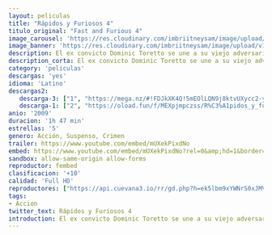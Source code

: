 ```yaml
---
layout: peliculas
title: "Rápidos y Furiosos 4"
titulo_original: "Fast and Furious 4"
image_carousel: 'https://res.cloudinary.com/imbriitneysam/image/upload/v1544051833/rapido4-poster-min.jpg'
image_banner: 'https://res.cloudinary.com/imbriitneysam/image/upload/v1544051834/rapido4-banner-min.jpg'
description: El ex convicto Dominic Toretto se une a su viejo adversario, Brian O'Conner, que ahora trabaja para el FBI en Los Ángeles, con el fin de infiltrarse en una organización criminal que se dedica a introducir heroína en la ciudad.
description_corta: El ex convicto Dominic Toretto se une a su viejo adversario, Brian O'Conner, que ahora trabaja para el FBI en Los Ángeles, con el fin de infiltrarse en una organización criminal que se dedica a introducir heroína en la ciudad.
category: 'peliculas'
descargas: 'yes'
idioma: 'Latino'
descargas2:
   descarga-3: ["1", "https://mega.nz/#!FDJkXK4Q!5mEOlLQN9j8ktvUXycc2-yskqIHcr_2a3Ajk4QOEMuI", "https://www.google.com/s2/favicons?domain=mega.nz","Mega","https://res.cloudinary.com/imbriitneysam/image/upload/v1541473684/mexico.png", "Latino", "Full HD"]
   descarga-1: ["2", "https://oload.fun/f/MEXpjmpczss/R%C3%A1pidos_y_furiosos_4_.MP4.mp4", "https://www.google.com/s2/favicons?domain=openload.co","OpenLoad","https://res.cloudinary.com/imbriitneysam/image/upload/v1541473684/mexico.png", "Latino", "Full HD"]
anio: '2009'
duracion: '1h 47 min'
estrellas: '5'
genero: Acción, Suspenso, Crimen
trailer: https://www.youtube.com/embed/mUXekPixdNo
embed: https://www.youtube.com/embed/mUXekPixdNo?rel=0&amp;hd=1&border=0&wmode=opaque&enablejsapi=1&modestbranding=1&controls=1&showinfo=1
sandbox: allow-same-origin allow-forms
reproductor: fembed
clasificacion: '+10'
calidad: 'Full HD'
reproductores: ["https://api.cuevana3.io/rr/gd.php?h=ek5lbm9xYWNrS0xJMVp5b21KREk0dFBLbjVkaHhkRGdrOG1jbnBpUnhhS1ZwYTEzbHJDNjZwbkVpV2gzcWN2V3VaWmtoSGF6eEwvT3ZLcXFoNVRiNFp5U3FadVkyUT09"]
tags:
- Accion
twitter_text: Rápidos y Furiosos 4
introduction: El ex convicto Dominic Toretto se une a su viejo adversario, Brian O'Conner, que ahora trabaja para el FBI en Los Ángeles, con el fin de infiltrarse en una organización criminal que se dedica a introducir heroína en la ciudad.
---
```












